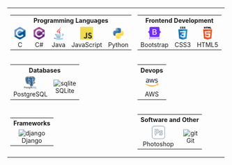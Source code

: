 <table align="center">
  <tr>
    <!-- Programming Languages -->
    <td align="center">
      <table>
        <tr><th colspan="5">Programming Languages</th></tr>
        <tr>
          <td align="center"><img src="https://raw.githubusercontent.com/devicons/devicon/master/icons/c/c-original.svg" alt="c" width="30" height="30"/><br>C</td>
          <td align="center"><img src="https://raw.githubusercontent.com/devicons/devicon/master/icons/csharp/csharp-original.svg" alt="csharp" width="30" height="30"/><br>C#</td>
          <td align="center"><img src="https://raw.githubusercontent.com/devicons/devicon/master/icons/java/java-original.svg" alt="java" width="30" height="30"/><br>Java</td>
          <td align="center"><img src="https://raw.githubusercontent.com/devicons/devicon/master/icons/javascript/javascript-original.svg" alt="javascript" width="30" height="30"/><br>JavaScript</td>
          <td align="center"><img src="https://raw.githubusercontent.com/devicons/devicon/master/icons/python/python-original.svg" alt="python" width="30" height="30"/><br>Python</td>
        </tr>
      </table>
    </td>
    <!-- Frontend Development -->
    <td align="center">
      <table>
        <tr><th colspan="3">Frontend Development</th></tr>
        <tr>
          <td align="center"><img src="https://raw.githubusercontent.com/devicons/devicon/master/icons/bootstrap/bootstrap-plain-wordmark.svg" alt="bootstrap" width="30" height="30"/><br>Bootstrap</td>
          <td align="center"><img src="https://raw.githubusercontent.com/devicons/devicon/master/icons/css3/css3-original-wordmark.svg" alt="css3" width="30" height="30"/><br>CSS3</td>
          <td align="center"><img src="https://raw.githubusercontent.com/devicons/devicon/master/icons/html5/html5-original-wordmark.svg" alt="html5" width="30" height="30"/><br>HTML5</td>
        </tr>
      </table>
    </td>
  </tr>
  <tr>
    <!-- Databases -->
    <td align="center">
      <table>
        <tr><th colspan="2">Databases</th></tr>
        <tr>
          <td align="center"><img src="https://raw.githubusercontent.com/devicons/devicon/master/icons/postgresql/postgresql-original-wordmark.svg" alt="postgresql" width="30" height="30"/><br>PostgreSQL</td>
          <td align="center"><img src="https://www.vectorlogo.zone/logos/sqlite/sqlite-icon.svg" alt="sqlite" width="30" height="30"/><br>SQLite</td>
        </tr>
      </table>
    </td>
    <!-- Devops -->
    <td align="center">
      <table>
        <tr><th>Devops</th></tr>
        <tr>
          <td align="center"><img src="https://raw.githubusercontent.com/devicons/devicon/master/icons/amazonwebservices/amazonwebservices-original-wordmark.svg" alt="aws" width="30" height="30"/><br>AWS</td>
        </tr>
      </table>
    </td>
  </tr>
  <tr>
    <!-- Frameworks -->
    <td align="center">
      <table>
        <tr><th colspan="2">Frameworks</th></tr>
        <tr>
          <td align="center"><img src="https://cdn.worldvectorlogo.com/logos/django.svg" alt="django" width="30" height="30"/><br>Django</td>
        </tr>
      </table>
    </td>
    <!-- Software -->
    <td align="center">
      <table>
        <tr><th colspan="2">Software and Other</th></tr>
        <tr>
          <td align="center"><img src="https://raw.githubusercontent.com/devicons/devicon/master/icons/photoshop/photoshop-line.svg" alt="photoshop" width="30" height="30"/><br>Photoshop</td>
          <td align="center"><img src="https://www.vectorlogo.zone/logos/git-scm/git-scm-icon.svg" alt="git" width="30" height="30"/><br>Git</td>
        </tr>
      </table>
    </td>
  </tr>
</table>
